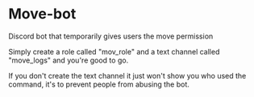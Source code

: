 # Move-bot
Discord bot that temporarily gives users the move permission

Simply create a role called "mov_role" and a text channel called "move_logs" and you're good to go.

If you don't create the text channel it just won't show you who used the command, it's to prevent people from abusing the bot.
